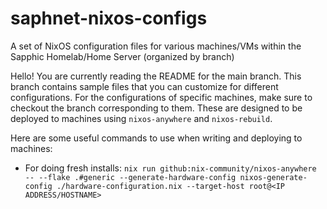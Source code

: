 # saphnet-nixos-configs
A set of NixOS configuration files for various machines/VMs within the Sapphic Homelab/Home Server (organized by branch)

Hello! You are currently reading the README for the main branch. This branch contains sample files that you can customize for different configurations.
For the configurations of specific machines, make sure to checkout the branch corresponding to them.
These are designed to be deployed to machines using `nixos-anywhere` and `nixos-rebuild`.

Here are some useful commands to use when writing and deploying to machines:

- For doing fresh installs: `nix run github:nix-community/nixos-anywhere -- --flake .#generic --generate-hardware-config nixos-generate-config ./hardware-configuration.nix --target-host root@<IP ADDRESS/HOSTNAME>`
